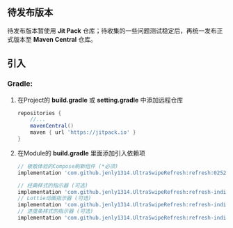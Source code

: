 
## 待发布版本

待发布版本暂使用 **Jit Pack** 仓库；待收集的一些问题测试稳定后，再统一发布正式版本至 **Maven Central** 仓库。

## 引入

### Gradle:

1. 在Project的 **build.gradle** 或 **setting.gradle** 中添加远程仓库

    ```gradle
    repositories {
        //...
        mavenCentral()
        maven { url 'https://jitpack.io' }
    }
    ```

2. 在Module的 **build.gradle** 里面添加引入依赖项

    ```gradle
    // 极致体验的Compose刷新组件 (*必须)
    implementation 'com.github.jenly1314.UltraSwipeRefresh:refresh:02521b7215'
   
    // 经典样式的指示器 (可选)
    implementation 'com.github.jenly1314.UltraSwipeRefresh:refresh-indicator-classic:02521b7215'
    // Lottie动画指示器 (可选)
    implementation 'com.github.jenly1314.UltraSwipeRefresh:refresh-indicator-lottie:02521b7215'
    // 进度条样式的指示器 (可选)
    implementation 'com.github.jenly1314.UltraSwipeRefresh:refresh-indicator-progress:02521b7215'
    ```
